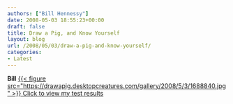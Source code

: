 ```yaml
---
authors: ["Bill Hennessy"]
date: 2008-05-03 18:55:23+00:00
draft: false
title: Draw a Pig, and Know Yourself
layout: blog
url: /2008/05/03/draw-a-pig-and-know-yourself/
categories:
- Latest
---
```


**Bill** [{{< figure src="https://drawapig.desktopcreatures.com/gallery/2008/5/3/1688840.jpg" >}}
Click to view my test results](https://drawapig.desktopcreatures.com/gallery/large.asp?id=1688840&p=0&hof=1&q=personality+test)

